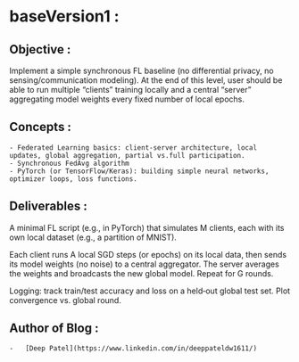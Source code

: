 # baseVersion1 : 

## Objective : 
Implement a simple synchronous FL baseline (no differential privacy, no sensing/communication modeling). At the end of this level, user should be able to run multiple “clients” training locally and a central “server” aggregating model weights every fixed number of local epochs.

## Concepts :
    - Federated Learning basics: client‐server architecture, local updates, global aggregation, partial vs.full participation.
    - Synchronous FedAvg algorithm 
    - PyTorch (or TensorFlow/Keras): building simple neural networks, optimizer loops, loss functions.

## Deliverables :
A minimal FL script (e.g., in PyTorch) that simulates M clients, each with its own local dataset (e.g., a partition of MNIST).

Each client runs A local SGD steps (or epochs) on its local data, then sends its model weights (no noise) to a central aggregator. The server averages the weights and broadcasts the new global model. Repeat for G rounds.

Logging: track train/test accuracy and loss on a held‐out global test set. Plot convergence vs. global round.

## Author of Blog :
    -   [Deep Patel](https://www.linkedin.com/in/deeppateldw1611/)